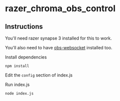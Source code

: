 # razer_chroma_obs_control
## Instructions
You'll need razer synapse 3 installed for this to work.

You'll also need to have [obs-websocket](https://github.com/Palakis/obs-websocket) installed too.

Install dependencies

`npm install`

Edit the `config` section of index.js

Run index.js

`node index.js`